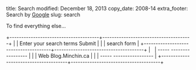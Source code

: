 title: Search
modified: December 18, 2013
copy_date: 2008-14
extra_footer: Search by [Google](http://www.google.ca/)
slug: search


To find everything else...

+--------------------------------------+--------------------------------------+
|                                      | Enter your search terms Submit       |
|                                      | search form                          |
+--------------------------------------+--------------------------------------+
|                                      |   ----- -----------------            |
|                                      |   Web   Blog.Minchin.ca              |
|                                      |   ----- -----------------            |
+--------------------------------------+--------------------------------------+

